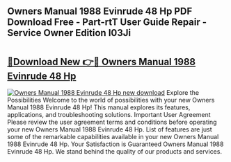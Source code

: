 ## Owners Manual 1988 Evinrude 48 Hp PDF Download Free - Part-rtT User Guide Repair - Service Owner Edition I03Ji

# <h2><a href="http://bc813.oget.top/?id=Owners+Manual+1988+Evinrude+48+Hp">🔗Download New 👉🔴 Owners Manual 1988 Evinrude 48 Hp</a></h2>

[![Owners Manual 1988 Evinrude 48 Hp new download](https://i.imgur.com/5g1atiW.png)](http://bc813.oget.top/?id=Owners+Manual+1988+Evinrude+48+Hp)
Explore the Possibilities Welcome to the world of possibilities with your new Owners Manual 1988 Evinrude 48 Hp! This manual explores its features, applications, and troubleshooting solutions. Important User Agreement Please review the user agreement terms and conditions before operating your new Owners Manual 1988 Evinrude 48 Hp. List of features are just some of the remarkable capabilities available in your new Owners Manual 1988 Evinrude 48 Hp. Your Satisfaction is Guaranteed Owners Manual 1988 Evinrude 48 Hp. We stand behind the quality of our products and services.
